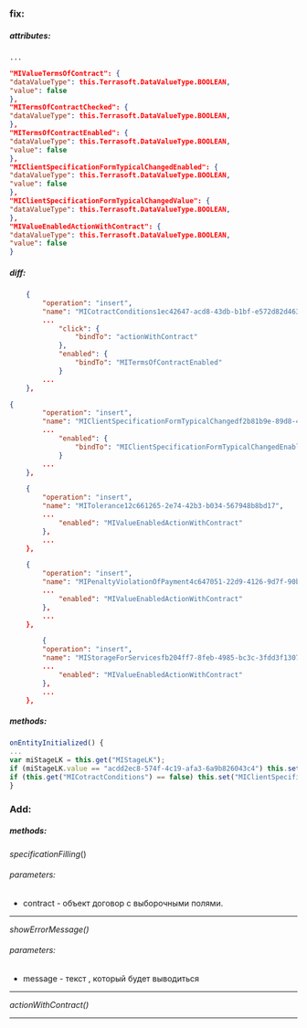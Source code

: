 ### fix:

##### **attributes**: 
	...
```json
"MIValueTermsOfContract": {
"dataValueType": this.Terrasoft.DataValueType.BOOLEAN,
"value": false
},
"MITermsOfContractChecked": {
"dataValueType": this.Terrasoft.DataValueType.BOOLEAN,
},
"MITermsOfContractEnabled": {
"dataValueType": this.Terrasoft.DataValueType.BOOLEAN,
"value": false
},
"MIClientSpecificationFormTypicalChangedEnabled": {
"dataValueType": this.Terrasoft.DataValueType.BOOLEAN,
"value": false
},
"MIClientSpecificationFormTypicalChangedValue": {
"dataValueType": this.Terrasoft.DataValueType.BOOLEAN,
},
"MIValueEnabledActionWithContract": {
"dataValueType": this.Terrasoft.DataValueType.BOOLEAN,
"value": false
}
```
##### **diff**: 

```json
	{
		"operation": "insert",
		"name": "MICotractConditions1ec42647-acd8-43db-b1bf-e572d82d463e",
		...
			"click": {
				"bindTo": "actionWithContract"
			},
			"enabled": {
				"bindTo": "MITermsOfContractEnabled"
			}
		...
	},
```
```json
{
		"operation": "insert",
		"name": "MIClientSpecificationFormTypicalChangedf2b81b9e-89d8-4f7f-a867-c407f998421f",
		...
			"enabled": {
				"bindTo": "MIClientSpecificationFormTypicalChangedEnabled"
			}
		...
	},
```
```json
	{
		"operation": "insert",
		"name": "MITolerance12c661265-2e74-42b3-b034-567948b8bd17",
		...
			"enabled": "MIValueEnabledActionWithContract"
		},
		...
	},

	{
		"operation": "insert",
		"name": "MIPenaltyViolationOfPayment4c647051-22d9-4126-9d7f-90b4f4553394",
		...
			"enabled": "MIValueEnabledActionWithContract"
		},
		...
	},

		{
		"operation": "insert",
		"name": "MIStorageForServicesfb204ff7-8feb-4985-bc3c-3fdd3f130700",
		...
			"enabled": "MIValueEnabledActionWithContract"
		},
		...
	},
```
##### **methods**:
```javascript
onEntityInitialized() {
...
var miStageLK = this.get("MIStageLK");
if (miStageLK.value == "acdd2ec8-574f-4c19-afa3-6a9b826043c4") this.set("MITermsOfContractEnabled", true);
if (this.get("MICotractConditions") == false) this.set("MIClientSpecificationFormTypicalChangedEnabled", true);
}
```



### Add: 
##### methods:

*specificationFilling*()

###### parameters: 
- contract - объект договор с выборочными полями.

------------

*showErrorMessage()*

###### parameters: 
- message - текст , который будет выводиться

------------

*actionWithContract()*

------------


